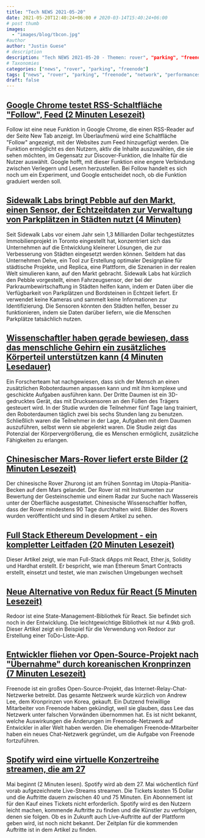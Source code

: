 ```yaml
---
title: "Tech NEWS 2021-05-20"
date: 2021-05-20T12:40:24+06:00 # 2020-03-14T15:40:24+06:00
# post thumb
images:
  - "images/blog/tbcon.jpg"
#author
author: "Justin Guese"
# description
description: "Tech NEWS 2021-05-20 - Themen: rover", "parking", "freenode"
# Taxonomies
categories: ["news", "rover", "parking", "freenode"]
tags: ["news", "rover", "parking", "freenode", "network", "performances", "(2"]
draft: false
---
```


## [Google Chrome testet RSS-Schaltfläche "Follow", Feed (2 Minuten Lesezeit)](https://9to5google.com/2021/05/19/chrome-follow-rss-feed/)

 Follow ist eine neue Funktion in Google Chrome, die einen RSS-Reader auf der Seite New Tab anzeigt. Im Überlaufmenü wird eine Schaltfläche "Follow" angezeigt, mit der Websites zum Feed hinzugefügt werden. Die Funktion ermöglicht es den Nutzern, aktiv die Inhalte auszuwählen, die sie sehen möchten, im Gegensatz zur Discover-Funktion, die Inhalte für die Nutzer auswählt. Google hofft, mit dieser Funktion eine engere Verbindung zwischen Verlegern und Lesern herzustellen. Bei Follow handelt es sich noch um ein Experiment, und Google entscheidet noch, ob die Funktion graduiert werden soll.

## [Sidewalk Labs bringt Pebble auf den Markt, einen Sensor, der Echtzeitdaten zur Verwaltung von Parkplätzen in Städten nutzt (4 Minuten)](https://techcrunch.com/2021/05/18/sidewalk-labs-launches-pebble-a-sensor-that-uses-real-time-data-to-manage-city-parking/)

 Seit Sidewalk Labs vor einem Jahr sein 1,3 Milliarden Dollar techgestütztes Immobilienprojekt in Toronto eingestellt hat, konzentriert sich das Unternehmen auf die Entwicklung kleinerer Lösungen, die zur Verbesserung von Städten eingesetzt werden können. Seitdem hat das Unternehmen Delve, ein Tool zur Erstellung optimaler Designpläne für städtische Projekte, und Replica, eine Plattform, die Szenarien in der realen Welt simulieren kann, auf den Markt gebracht. Sidewalk Labs hat kürzlich den Pebble vorgestellt, einen Fahrzeugsensor, der bei der Parkraumbewirtschaftung in Städten helfen kann, indem er Daten über die Verfügbarkeit von Parkplätzen und Bordsteinen in Echtzeit liefert. Er verwendet keine Kameras und sammelt keine Informationen zur Identifizierung. Die Sensoren könnten den Städten helfen, besser zu funktionieren, indem sie Daten darüber liefern, wie die Menschen Parkplätze tatsächlich nutzen.

## [Wissenschaftler haben gerade bewiesen, dass das menschliche Gehirn ein zusätzliches Körperteil unterstützen kann (4 Minuten Lesedauer)](https://interestingengineering.com/human-brain-can-support-extra-robotic-body-part-third-thumb)

 Ein Forscherteam hat nachgewiesen, dass sich der Mensch an einen zusätzlichen Roboterdaumen anpassen kann und mit ihm komplexe und geschickte Aufgaben ausführen kann. Der Dritte Daumen ist ein 3D-gedrucktes Gerät, das mit Drucksensoren an den Füßen des Trägers gesteuert wird. In der Studie wurden die Teilnehmer fünf Tage lang trainiert, den Roboterdaumen täglich zwei bis sechs Stunden lang zu benutzen. Schließlich waren die Teilnehmer in der Lage, Aufgaben mit dem Daumen auszuführen, selbst wenn sie abgelenkt waren. Die Studie zeigt das Potenzial der Körpervergrößerung, die es Menschen ermöglicht, zusätzliche Fähigkeiten zu erlangen.

## [Chinesischer Mars-Rover liefert erste Bilder (2 Minuten Lesezeit)](https://www.bbc.com/news/science-environment-57172346)

 Der chinesische Rover Zhurong ist am frühen Sonntag im Utopia-Planitia-Becken auf dem Mars gelandet. Der Rover ist mit Instrumenten zur Bewertung der Gesteinschemie und einem Radar zur Suche nach Wassereis unter der Oberfläche ausgestattet. Chinesische Wissenschaftler hoffen, dass der Rover mindestens 90 Tage durchhalten wird. Bilder des Rovers wurden veröffentlicht und sind in diesem Artikel zu sehen.

## [Full Stack Ethereum Development - ein kompletter Leitfaden (20 Minuten Lesezeit)](https://www.freecodecamp.org/news/full-stack-ethereum-development/)

 Dieser Artikel zeigt, wie man Full-Stack dApps mit React, Ether.js, Solidity und Hardhat erstellt. Er bespricht, wie man Ethereum Smart Contracts erstellt, einsetzt und testet, wie man zwischen Umgebungen wechselt

## [Neue Alternative von Redux für React (5 Minuten Lesezeit)](https://javascript.plainenglish.io/new-alternative-of-redux-for-react-de0b420c0c60)

 Redoor ist eine State-Management-Bibliothek für React. Sie befindet sich noch in der Entwicklung. Die leichtgewichtige Bibliothek ist nur 4.9kb groß. Dieser Artikel zeigt ein Beispiel für die Verwendung von Redoor zur Erstellung einer ToDo-Liste-App.

## [Entwickler fliehen vor Open-Source-Projekt nach "Übernahme" durch koreanischen Kronprinzen (7 Minuten Lesezeit)](https://www.vice.com/en/article/m7ev8y/freenode-open-source-korea-crown-prince-takeover)

 Freenode ist ein großes Open-Source-Projekt, das Internet-Relay-Chat-Netzwerke betreibt. Das gesamte Netzwerk wurde kürzlich von Andrew Lee, dem Kronprinzen von Korea, gekauft. Ein Dutzend freiwillige Mitarbeiter von Freenode haben gekündigt, weil sie glauben, dass Lee das Netzwerk unter falschen Vorwänden übernommen hat. Es ist nicht bekannt, welche Auswirkungen die Änderungen im Freenode-Netzwerk auf Entwickler in aller Welt haben werden. Die ehemaligen Freenode-Mitarbeiter haben ein neues Chat-Netzwerk gegründet, um die Aufgabe von Freenode fortzuführen.

## [Spotify wird eine virtuelle Konzertreihe streamen, die am 27](https://www.engadget.com/spotify-virtual-concert-experience-110054172.html)

 Mai beginnt (2 Minuten lesen). Spotify wird ab dem 27. Mai wöchentlich fünf vorab aufgezeichnete Live-Streams streamen. Die Tickets kosten 15 Dollar und die Auftritte dauern zwischen 40 und 75 Minuten. Ein Abonnement ist für den Kauf eines Tickets nicht erforderlich. Spotify wird es den Nutzern leicht machen, kommende Auftritte zu finden und die Künstler zu verfolgen, denen sie folgen. Ob es in Zukunft auch Live-Auftritte auf der Plattform geben wird, ist noch nicht bekannt. Der Zeitplan für die kommenden Auftritte ist in dem Artikel zu finden.

